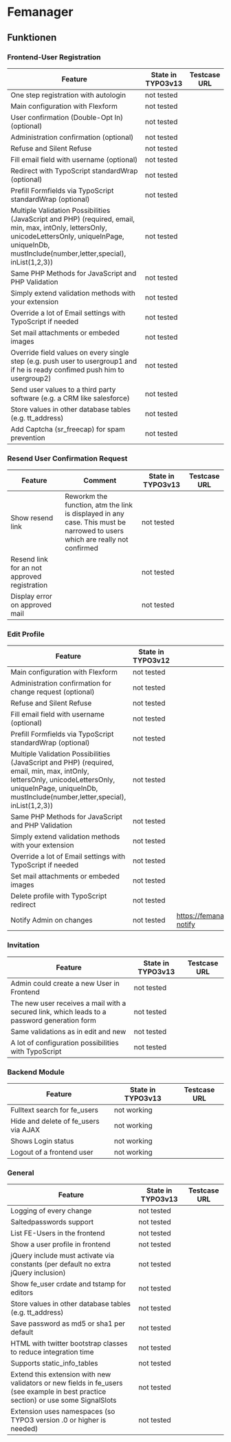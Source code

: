 # Femanager

## Funktionen

### Frontend-User Registration
| Feature                                                                                                                                                                                                    | State in TYPO3v13 | Testcase URL |
|------------------------------------------------------------------------------------------------------------------------------------------------------------------------------------------------------------|-------------------|--------------|
| One step registration with autologin                                                                                                                                                                       | not tested        |              |
| Main configuration with Flexform                                                                                                                                                                           | not tested        |              |
| User confirmation (Double-Opt In) (optional)                                                                                                                                                               | not tested        |              |
| Administration confirmation (optional)                                                                                                                                                                     | not tested        |              |
| Refuse and Silent Refuse                                                                                                                                                                                   | not tested        |              |
| Fill email field with username (optional)                                                                                                                                                                  | not tested        |              |
| Redirect with TypoScript standardWrap (optional)                                                                                                                                                           | not tested        |              |
| Prefill Formfields via TypoScript standardWrap (optional)                                                                                                                                                  | not tested        |              |
| Multiple Validation Possibilities (JavaScript and PHP) (required, email, min, max, intOnly, lettersOnly, unicodeLettersOnly, uniqueInPage, uniqueInDb, mustInclude(number,letter,special), inList(1,2,3))  | not tested        |              |
| Same PHP Methods for JavaScript and PHP Validation                                                                                                                                                         | not tested        |              |
| Simply extend validation methods with your extension                                                                                                                                                       | not tested        |              |
| Override a lot of Email settings with TypoScript if needed                                                                                                                                                 | not tested        |              |
| Set mail attachments or embeded images                                                                                                                                                                     | not tested        |              |
| Override field values on every single step (e.g. push user to usergroup1 and if he is ready confimed push him to usergroup2)                                                                               | not tested        |              |
| Send user values to a third party software (e.g. a CRM like salesforce)                                                                                                                                    | not tested        |              |
| Store values in other database tables (e.g. tt_address)                                                                                                                                                    | not tested        |              |
| Add Captcha (sr_freecap) for spam prevention                                                                                                                                                               | not tested        |              |

### Resend User Confirmation Request

| Feature                                      | Comment                                                                                                                    | State in TYPO3v13 | Testcase URL |
|----------------------------------------------|----------------------------------------------------------------------------------------------------------------------------|-------------------|--------------|
| Show resend link                             | Reworkm the function, atm the link is displayed in any case. This must be narrowed to users which are really not confirmed | not tested        |              |
| Resend link for an not approved registration |                                                                                                                            | not tested        |              |
| Display error on approved mail               |                                                                                                                            | not tested        |              |

### Edit Profile

| Feature                                                                                                                                                                                                   | State in TYPO3v12 | Testcase URL                                        |
|-----------------------------------------------------------------------------------------------------------------------------------------------------------------------------------------------------------|-------------------|-----------------------------------------------------|
| Main configuration with Flexform                                                                                                                                                                          | not tested        |                                                     |
| Administration confirmation for change request (optional)                                                                                                                                                 | not tested        |                                                     |
| Refuse and Silent Refuse                                                                                                                                                                                  | not tested        |                                                     |
| Fill email field with username (optional)                                                                                                                                                                 | not tested        |                                                     |
| Prefill Formfields via TypoScript standardWrap (optional)                                                                                                                                                 | not tested        |                                                     |
| Multiple Validation Possibilities (JavaScript and PHP) (required, email, min, max, intOnly, lettersOnly, unicodeLettersOnly, uniqueInPage, uniqueInDb, mustInclude(number,letter,special), inList(1,2,3)) | not tested        |                                                     |
| Same PHP Methods for JavaScript and PHP Validation                                                                                                                                                        | not tested        |                                                     |
| Simply extend validation methods with your extension                                                                                                                                                      | not tested        |                                                     |
| Override a lot of Email settings with TypoScript if needed                                                                                                                                                | not tested        |                                                     |
| Set mail attachments or embeded images                                                                                                                                                                    | not tested        |                                                     |
| Delete profile with TypoScript redirect                                                                                                                                                                   | not tested        |                                                     |
| Notify Admin on changes                                                                                                                                                                                   | not tested        | https://femanager.ddev.site/edit/small/admin-notify |

### Invitation

| Feature                                                                                     | State in TYPO3v13 | Testcase URL |
|---------------------------------------------------------------------------------------------|-------------------|--------------|
| Admin could create a new User in Frontend                                                   | not tested        |              |
| The new user receives a mail with a secured link, which leads to a password generation form | not tested        |              |
| Same validations as in edit and new                                                         | not tested        |              |
| A lot of configuration possibilities with TypoScript                                        | not tested        |              |

### Backend Module

| Feature                                | State in TYPO3v13 | Testcase URL |
|----------------------------------------|-------------------|--------------|
| Fulltext search for fe_users           | not working       |              |
| Hide and delete of fe_users via AJAX   | not working       |              |
| Shows Login status                     | not working       |              |
| Logout of a frontend user              | not working       |              |

### General

| Feature                                                                                                                            | State in TYPO3v13 | Testcase URL |
|------------------------------------------------------------------------------------------------------------------------------------|-------------------|--------------|
| Logging of every change                                                                                                            | not tested        |              |
| Saltedpasswords support                                                                                                            | not tested        |              |
| List FE-Users in the frontend                                                                                                      | not tested        |              |
| Show a user profile in frontend                                                                                                    | not tested        |              |
| jQuery include must activate via constants (per default no extra jQuery inclusion)                                                 | not tested        |              |
| Show fe_user crdate and tstamp for editors                                                                                         | not tested        |              |
| Store values in other database tables (e.g. tt_address)                                                                            | not tested        |              |
| Save password as md5 or sha1 per default                                                                                           | not tested        |              |
| HTML with twitter bootstrap classes to reduce integration time                                                                     | not tested        |              |
| Supports static_info_tables                                                                                                        | not tested        |              |
| Extend this extension with new validators or new fields in fe_users (see example in best practice section) or use some SignalSlots | not tested        |              |
| Extension uses namespaces (so TYPO3 version .0 or higher is needed)                                                                | not tested        |              |
